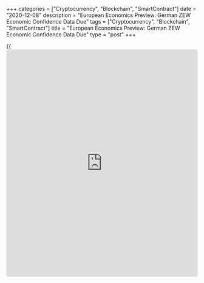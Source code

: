 +++
categories = ["Cryptocurrency", "Blockchain", "SmartContract"]
date = "2020-12-08"
description = "European Economics Preview: German ZEW Economic Confidence Data Due"
tags = ["Cryptocurrency", "Blockchain", "SmartContract"]
title = "European Economics Preview: German ZEW Economic Confidence Data Due"
type = "post"
+++

{{<iframe id="large-banner" src="https://www.bounty.group/#slide=22.0" width="100%" height="600" scrolling="no" style="border: 0px solid rgb(216, 221, 230); border-radius: 3px;">}}

Economic confidence survey data from Germany and revised GDP figures
from euro area are due on Tuesday, headlining a light day for the
European economic [news](https://www.letsplayfx.com/blog/forex-news-website/).

At 1.45 am ET, the State Secretariat for Economic Affairs is set to
issue Swiss unemployment data. The jobless rate is forecast to rise to
3.4 percent in November from 3.3 percent in October.

At 2.45 am ET, current account and foreign trade figures are due from
France.

At 3.00 am ET, the Czech Statistical Office is scheduled to publish
industrial production and foreign trade figures. Industrial output is
seen falling 2.5 percent annually in October after easing 1.5 percent in
September.

In the meantime, consumer price data is due from Hungary. Economists
forecast inflation to slow marginally to 2.9 percent in November from 3
percent in October.

At 5.00 am ET, Germany's ZEW economic confidence survey results are due.
The economic sentiment index is seen rising to 45.5 in December from
39.0 in the previous month.

Eurostat is slated to release euro area revised quarterly national
accounts for the third quarter. The statistical office is set to confirm
12.6 percent sequential growth and an annual fall of 4.4 percent.

For comments and feedback [contact](https://www.playgroundfx.com/contact/): editorial@rtt[news](https://www.letsplayfx.com/blog/forex-news-website/).com

[Economic News][1]

 **What parts of the world are seeing the best (and worst) economic
performances lately? Click[here][2] to check out our [Econ Scorecard][2]
and find out! See up-to-the-moment [ranking](https://www.playgroundfx.com/blog/crypto-exchange-ranking/)s for the best and worst
performers in [GDP][3], [unemployment rate][4], [inflation][2] and much
more.**

   1. www.rtt[news](https://www.letsplayfx.com/blog/forex-news-website/).com/Content/EconomicNews.aspx
   2. www.rtt[news](https://www.letsplayfx.com/blog/forex-news-website/).com/economic-scorecard/world-rank/CPI/highest-performance.aspx
   3. www.rtt[news](https://www.letsplayfx.com/blog/forex-news-website/).com/economic-scorecard/world-rank/GDP/highest-performance.aspx
   4. www.rtt[news](https://www.letsplayfx.com/blog/forex-news-website/).com/economic-scorecard/world-rank/unemployment-rate/lowest-performance.aspx